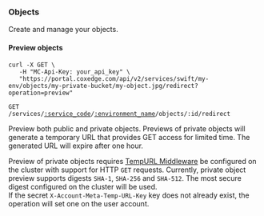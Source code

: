 ### Objects

Create and manage your objects.

<!-------------------- PREVIEW OBJECTS -------------------->

#### Preview objects

```shell
curl -X GET \
   -H "MC-Api-Key: your_api_key" \
   "https://portal.coxedge.com/api/v2/services/swift/my-env/objects/my-private-bucket/my-object.jpg/redirect?operation=preview"
```
<code>GET /services/<a href="#administration-service-connections">:service_code</a>/<a href="#administration-environments">:environment_name</a>/objects/:id/redirect</code>

Preview both public and private objects. Previews of private objects will generate a temporary URL that provides GET access for limited time. The generated URL will expire after one hour.

<aside class="notice">
Preview of private objects requires <a href="https://docs.openstack.org/swift/latest/api/temporary_url_middleware.html">TempURL Middleware</a> be configured on the cluster with support for HTTP <code>GET</code> requests. Currently, private object preview supports digests <code>SHA-1</code>, <code>SHA-256</code> and <code>SHA-512</code>. The most secure digest configured on the cluster will be used.

<br/>
If the secret <code>X-Account-Meta-Temp-URL-Key</code> key does not already exist, the operation will set one on the user account.
</aside>